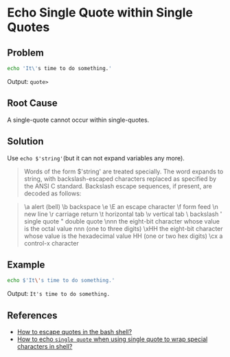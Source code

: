 # Echo Single Quote within Single Quotes

## Problem

```bash
echo 'It\'s time to do something.'
```

Output: `quote>` 

## Root Cause
A single-quote cannot occur within single-quotes.

## Solution
Use `echo $'string'`(but it can not expand variables any more).

> Words of the form $'string' are treated specially. The word expands to string, with backslash-escaped characters replaced as specified by the ANSI C standard. Backslash escape sequences, if present, are decoded as follows:

> \a     alert (bell)
> \b     backspace
> \e
> \E     an escape character
> \f     form feed
> \n     new line
> \r     carriage return
> \t     horizontal tab
> \v     vertical tab
> \\     backslash
> \'     single quote
> \"     double quote
> \nnn   the eight-bit character whose value is the octal value nnn (one to three digits)
> \xHH   the eight-bit character whose value is the hexadecimal value HH (one or two hex digits)
> \cx    a control-x character

## Example

```bash
echo $'It\'s time to do something.'
```

Output: `It's time to do something.`

## References
* [How to escape quotes in the bash shell?](https://unix.stackexchange.com/questions/30903/how-to-escape-quotes-in-the-bash-shell)
* [How to echo `single quote` when using single quote to wrap special characters in shell?](https://unix.stackexchange.com/questions/187651/how-to-echo-single-quote-when-using-single-quote-to-wrap-special-characters-in)
